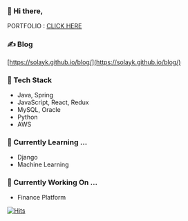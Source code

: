 ### 👋 Hi there,

PORTFOLIO : [CLICK HERE](https://github.com/solayk/hayera/files/6141340/_20210315.pdf)

### ✍️ Blog

[https://solayk.github.io/blog/](https://solayk.github.io/blog/)

### 🚀 Tech Stack

- Java, Spring
- JavaScript, React, Redux
- MySQL, Oracle
- Python
- AWS

### 🌱 Currently Learning ...

- Django
- Machine Learning

### 🔭 Currently Working On ...

- Finance Platform

[![Hits](https://hits.seeyoufarm.com/api/count/incr/badge.svg?url=https%3A%2F%2Fgithub.com%2Fsolayk&count_bg=%230D94FB&title_bg=%23555555&icon=&icon_color=%23E7E7E7&title=hits&edge_flat=false)](https://hits.seeyoufarm.com)





<!--
✨ _special_ ✨

- 🔭 I’m currently working on ...
- 🌱 I’m currently learning ...
- 👯 I’m looking to collaborate on ...
- 🤔 I’m looking for help with ...
- 💬 Ask me about ...
- 📫 How to reach me: ...
- 😄 Pronouns: ...
- ⚡ Fun fact: ...
-->
